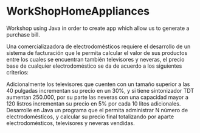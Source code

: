 # WorkShopHomeAppliances
Workshop using Java in order to create app which allow us to generate a purchase bill.

Una comercializaadora de electrodomésticos requiere el desarrollo de un sistema de facturación que le permita calcular el valor de sus productos entre los cuales se encuentran también televisores y neveras, el precio base de cualquier electrodoméstico se da de acuerdo a los siguientes criterios:


Adicionalmente los televisores que cuenten con un tamaño superior a las 40 pulgadas incrementan su precio en un 30%, y si tiene sintonizador TDT aumentan 250.000, por su parte las neveras con una capacidad mayor a 120 listros incrementan su precio en 5% por cada 10 litos adicionales.
Desarrolle en Java un programa que el permita administrar N número de electrodomésticos, y calcular su precio final totalizando por aparte electrodomésticos, televisores y neveras vendidas.
